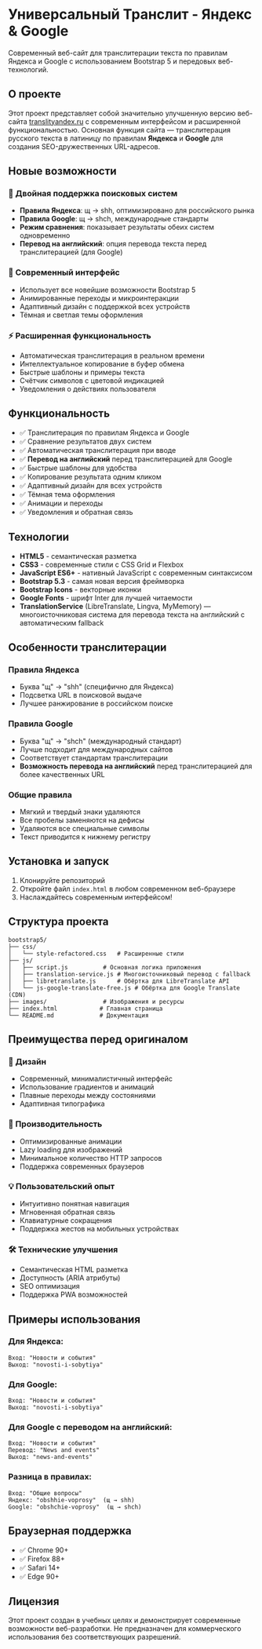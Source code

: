 # Универсальный Транслит - Яндекс & Google

Современный веб-сайт для транслитерации текста по правилам Яндекса и Google с использованием Bootstrap 5 и передовых веб-технологий.

## О проекте

Этот проект представляет собой значительно улучшенную версию веб-сайта [translityandex.ru](https://www.translityandex.ru/) с современным интерфейсом и расширенной функциональностью. Основная функция сайта — транслитерация русского текста в латиницу по правилам **Яндекса** и **Google** для создания SEO-дружественных URL-адресов.

## Новые возможности

### 🎯 Двойная поддержка поисковых систем
- **Правила Яндекса**: щ → shh, оптимизировано для российского рынка
- **Правила Google**: щ → shch, международные стандарты
- **Режим сравнения**: показывает результаты обеих систем одновременно
- **Перевод на английский**: опция перевода текста перед транслитерацией (для Google)

### 🎨 Современный интерфейс
- Использует все новейшие возможности Bootstrap 5
- Анимированные переходы и микроинтеракции
- Адаптивный дизайн с поддержкой всех устройств
- Тёмная и светлая темы оформления

### ⚡ Расширенная функциональность
- Автоматическая транслитерация в реальном времени
- Интеллектуальное копирование в буфер обмена
- Быстрые шаблоны и примеры текста
- Счётчик символов с цветовой индикацией
- Уведомления о действиях пользователя

## Функциональность

- ✅ Транслитерация по правилам Яндекса и Google
- ✅ Сравнение результатов двух систем
- ✅ Автоматическая транслитерация при вводе
- ✅ **Перевод на английский** перед транслитерацией для Google
- ✅ Быстрые шаблоны для удобства
- ✅ Копирование результата одним кликом
- ✅ Адаптивный дизайн для всех устройств
- ✅ Тёмная тема оформления
- ✅ Анимации и переходы
- ✅ Уведомления и обратная связь

## Технологии

- **HTML5** - семантическая разметка
- **CSS3** - современные стили с CSS Grid и Flexbox
- **JavaScript ES6+** - нативный JavaScript с современным синтаксисом
- **Bootstrap 5.3** - самая новая версия фреймворка
- **Bootstrap Icons** - векторные иконки
- **Google Fonts** - шрифт Inter для лучшей читаемости
- **TranslationService** (LibreTranslate, Lingva, MyMemory) — многоисточниковая система для перевода текста на английский с автоматическим fallback

## Особенности транслитерации

### Правила Яндекса
- Буква "щ" → "shh" (специфично для Яндекса)
- Подсветка URL в поисковой выдаче
- Лучшее ранжирование в российском поиске

### Правила Google
- Буква "щ" → "shch" (международный стандарт)
- Лучше подходит для международных сайтов
- Соответствует стандартам транслитерации
- **Возможность перевода на английский** перед транслитерацией для более качественных URL

### Общие правила
- Мягкий и твердый знаки удаляются
- Все пробелы заменяются на дефисы
- Удаляются все специальные символы
- Текст приводится к нижнему регистру

## Установка и запуск

1. Клонируйте репозиторий
2. Откройте файл `index.html` в любом современном веб-браузере
3. Наслаждайтесь современным интерфейсом!

## Структура проекта

```
bootstrap5/
├── css/
│   └── style-refactored.css   # Расширенные стили
├── js/
│   ├── script.js          # Основная логика приложения
│   ├── translation-service.js # Многоисточниковый перевод с fallback
│   ├── libretranslate.js      # Обёртка для LibreTranslate API
│   └── js-google-translate-free.js # Обёртка для Google Translate (CDN)
├── images/                # Изображения и ресурсы
├── index.html            # Главная страница
└── README.md             # Документация
```

## Преимущества перед оригиналом

### 🎨 Дизайн
- Современный, минималистичный интерфейс
- Использование градиентов и анимаций
- Плавные переходы между состояниями
- Адаптивная типографика

### 🚀 Производительность
- Оптимизированные анимации
- Lazy loading для изображений
- Минимальное количество HTTP запросов
- Поддержка современных браузеров

### 💡 Пользовательский опыт
- Интуитивно понятная навигация
- Мгновенная обратная связь
- Клавиатурные сокращения
- Поддержка жестов на мобильных устройствах

### 🛠 Технические улучшения
- Семантическая HTML разметка
- Доступность (ARIA атрибуты)
- SEO оптимизация
- Поддержка PWA возможностей

## Примеры использования

### Для Яндекса:
```
Вход: "Новости и события"
Выход: "novosti-i-sobytiya"
```

### Для Google:
```
Вход: "Новости и события" 
Выход: "novosti-i-sobytiya"
```

### Для Google с переводом на английский:
```
Вход: "Новости и события" 
Перевод: "News and events"
Выход: "news-and-events"
```

### Разница в правилах:
```
Вход: "Общие вопросы"
Яндекс: "obshhie-voprosy"  (щ → shh)
Google: "obshchie-voprosy"  (щ → shch)
```

## Браузерная поддержка

- ✅ Chrome 90+
- ✅ Firefox 88+
- ✅ Safari 14+
- ✅ Edge 90+

## Лицензия

Этот проект создан в учебных целях и демонстрирует современные возможности веб-разработки. Не предназначен для коммерческого использования без соответствующих разрешений.
